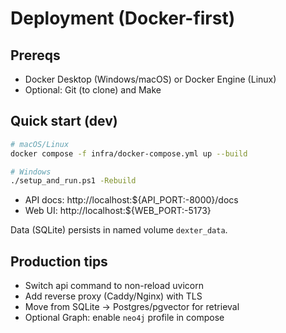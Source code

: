 # Deployment (Docker-first)

## Prereqs
- Docker Desktop (Windows/macOS) or Docker Engine (Linux)
- Optional: Git (to clone) and Make

## Quick start (dev)
```bash
# macOS/Linux
docker compose -f infra/docker-compose.yml up --build

# Windows
./setup_and_run.ps1 -Rebuild
```
- API docs: http://localhost:${API_PORT:-8000}/docs
- Web UI:   http://localhost:${WEB_PORT:-5173}

Data (SQLite) persists in named volume `dexter_data`.

## Production tips
- Switch api command to non-reload uvicorn
- Add reverse proxy (Caddy/Nginx) with TLS
- Move from SQLite -> Postgres/pgvector for retrieval
- Optional Graph: enable `neo4j` profile in compose
